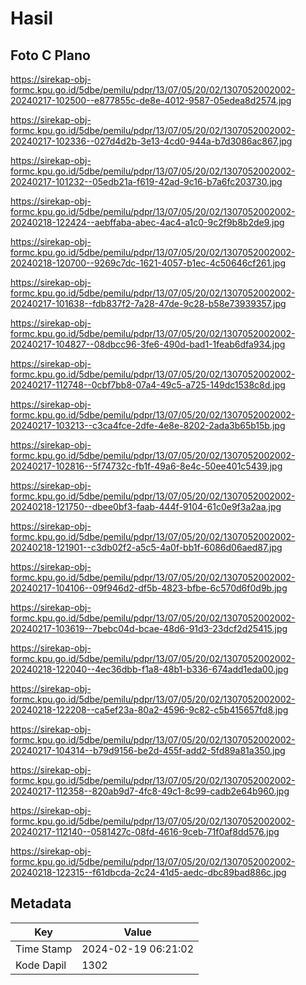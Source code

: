 # Hasil

## Foto C Plano

https://sirekap-obj-formc.kpu.go.id/5dbe/pemilu/pdpr/13/07/05/20/02/1307052002002-20240217-102500--e877855c-de8e-4012-9587-05edea8d2574.jpg

https://sirekap-obj-formc.kpu.go.id/5dbe/pemilu/pdpr/13/07/05/20/02/1307052002002-20240217-102336--027d4d2b-3e13-4cd0-944a-b7d3086ac867.jpg

https://sirekap-obj-formc.kpu.go.id/5dbe/pemilu/pdpr/13/07/05/20/02/1307052002002-20240217-101232--05edb21a-f619-42ad-9c16-b7a6fc203730.jpg

https://sirekap-obj-formc.kpu.go.id/5dbe/pemilu/pdpr/13/07/05/20/02/1307052002002-20240218-122424--aebffaba-abec-4ac4-a1c0-9c2f9b8b2de9.jpg

https://sirekap-obj-formc.kpu.go.id/5dbe/pemilu/pdpr/13/07/05/20/02/1307052002002-20240218-120700--9269c7dc-1621-4057-b1ec-4c50646cf261.jpg

https://sirekap-obj-formc.kpu.go.id/5dbe/pemilu/pdpr/13/07/05/20/02/1307052002002-20240217-101638--fdb837f2-7a28-47de-9c28-b58e73939357.jpg

https://sirekap-obj-formc.kpu.go.id/5dbe/pemilu/pdpr/13/07/05/20/02/1307052002002-20240217-104827--08dbcc96-3fe6-490d-bad1-1feab6dfa934.jpg

https://sirekap-obj-formc.kpu.go.id/5dbe/pemilu/pdpr/13/07/05/20/02/1307052002002-20240217-112748--0cbf7bb8-07a4-49c5-a725-149dc1538c8d.jpg

https://sirekap-obj-formc.kpu.go.id/5dbe/pemilu/pdpr/13/07/05/20/02/1307052002002-20240217-103213--c3ca4fce-2dfe-4e8e-8202-2ada3b65b15b.jpg

https://sirekap-obj-formc.kpu.go.id/5dbe/pemilu/pdpr/13/07/05/20/02/1307052002002-20240217-102816--5f74732c-fb1f-49a6-8e4c-50ee401c5439.jpg

https://sirekap-obj-formc.kpu.go.id/5dbe/pemilu/pdpr/13/07/05/20/02/1307052002002-20240218-121750--dbee0bf3-faab-444f-9104-61c0e9f3a2aa.jpg

https://sirekap-obj-formc.kpu.go.id/5dbe/pemilu/pdpr/13/07/05/20/02/1307052002002-20240218-121901--c3db02f2-a5c5-4a0f-bb1f-6086d06aed87.jpg

https://sirekap-obj-formc.kpu.go.id/5dbe/pemilu/pdpr/13/07/05/20/02/1307052002002-20240217-104106--09f946d2-df5b-4823-bfbe-6c570d6f0d9b.jpg

https://sirekap-obj-formc.kpu.go.id/5dbe/pemilu/pdpr/13/07/05/20/02/1307052002002-20240217-103619--7bebc04d-bcae-48d6-91d3-23dcf2d25415.jpg

https://sirekap-obj-formc.kpu.go.id/5dbe/pemilu/pdpr/13/07/05/20/02/1307052002002-20240218-122040--4ec36dbb-f1a8-48b1-b336-674add1eda00.jpg

https://sirekap-obj-formc.kpu.go.id/5dbe/pemilu/pdpr/13/07/05/20/02/1307052002002-20240218-122208--ca5ef23a-80a2-4596-9c82-c5b415657fd8.jpg

https://sirekap-obj-formc.kpu.go.id/5dbe/pemilu/pdpr/13/07/05/20/02/1307052002002-20240217-104314--b79d9156-be2d-455f-add2-5fd89a81a350.jpg

https://sirekap-obj-formc.kpu.go.id/5dbe/pemilu/pdpr/13/07/05/20/02/1307052002002-20240217-112358--820ab9d7-4fc8-49c1-8c99-cadb2e64b960.jpg

https://sirekap-obj-formc.kpu.go.id/5dbe/pemilu/pdpr/13/07/05/20/02/1307052002002-20240217-112140--0581427c-08fd-4616-9ceb-71f0af8dd576.jpg

https://sirekap-obj-formc.kpu.go.id/5dbe/pemilu/pdpr/13/07/05/20/02/1307052002002-20240218-122315--f61dbcda-2c24-41d5-aedc-dbc89bad886c.jpg


## Metadata

| Key        | Value               |
| ---------- | ------------------- |
| Time Stamp | 2024-02-19 06:21:02 |
| Kode Dapil | 1302                |




